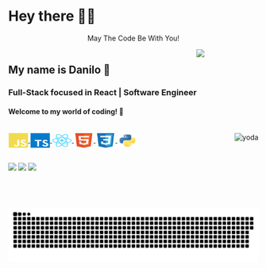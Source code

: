 <!--
### 💻 Skils

* 🤖 Backend(Java and Nodejs)
* 🎨 Frontend(Javascript, Angular, ReactJS, Ionic and NextJS)
* 🌐 Integration(IBM Integration Bus and IBM Datapower)
-->
# Hey there ✌🏼


<p align="center">May The Code Be With You!</p>
 <div style="display:flex;">
 <div>
    <h2>My name is Danilo 👋</h2>
    <h3>Full-Stack focused in React | Software Engineer</h3>
    <h4>Welcome to my world of coding! 🚀</h4>
 </div>

  <a href="https://github.com/dnldmp">
  
  <!--
  <img  height="180em" src="https://github-readme-stats.vercel.app/api?username=dnldmp&show_icons=true&theme=prussian&include_all_commits=true&count_private=true"/> -->
  <img height="180em" src="https://github-readme-stats.vercel.app/api/top-langs/?username=dnldmp&layout=compact&langs_count=7&theme=prussian"/>
</div>

<div style="display: inline_block "><br>
  <img align="center" alt="Js" height="30" width="40" src="https://raw.githubusercontent.com/devicons/devicon/master/icons/javascript/javascript-plain.svg">
  <img align="center" alt="Ts" height="30" width="40" src="https://raw.githubusercontent.com/devicons/devicon/master/icons/typescript/typescript-plain.svg">
  <img align="center" alt="React" height="30" width="40" src="https://raw.githubusercontent.com/devicons/devicon/master/icons/react/react-original.svg">
  <img align="center" alt="HTML" height="30" width="40" src="https://raw.githubusercontent.com/devicons/devicon/master/icons/html5/html5-original.svg">
  <img align="center" alt="CSS" height="30" width="40" src="https://raw.githubusercontent.com/devicons/devicon/master/icons/css3/css3-original.svg">
  <img align="center" alt="Python" height="30" width="40" src="https://raw.githubusercontent.com/devicons/devicon/master/icons/python/python-original.svg">
  <img align="right" height="150em" alt="yoda" src="https://pa1.narvii.com/6880/8ec51b4d1c3baae01ecdb44ed21a04ca02b4d0eer1-500-280_hq.gif">
</div>
  
  ##
 
<div> 
  <a href="https://www.youtube.com/channel/UCHGWxx-NGIRrQFq0JIJUPsg" target="_blank"><img src="https://img.shields.io/badge/YouTube-FF0000?style=for-the-badge&logo=youtube&logoColor=white" target="_blank"></a>
  <a href="https://instagram.com/dominoni1" target="_blank"><img src="https://img.shields.io/badge/-Instagram-%23E4405F?style=for-the-badge&logo=instagram&logoColor=white" target="_blank"></a>
 <a href="https://www.linkedin.com/in/dnldmp" target="_blank"><img src="https://img.shields.io/badge/-LinkedIn-%230077B5?style=for-the-badge&logo=linkedin&logoColor=white" target="_blank"></a> 
 
  ![Snake animation](https://github.com/dnldmp/dnldmp/blob/output/github-contribution-grid-snake.svg)
 
</div>
<!--
- 🔭 I’m currently working on ...
- 🌱 I’m currently learning ...
- 👯 I’m looking to collaborate on ...
- 🤔 I’m looking for help with ...
- 💬 Ask me about ...
- 📫 How to reach me: ...
- 😄 Pronouns: ...
- ⚡ Fun fact: ...
-->
